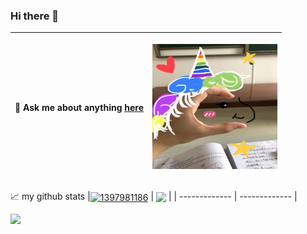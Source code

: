 ### Hi there 👋
|💬 Ask me about anything [here](https://github.com/1397981186/1397981186/issues)|<p align="right"><a href="https://1397981186.github.io"><img height="200" width="200" src="./assets/unicorn .jpg" /></a></p>|
| ------------- | ------------- |

📈 my github stats
|<a href="https://github.com/anuraghazra/github-readme-stats"><img align="center" src="https://github-readme-stats.vercel.app/api?username=1397981186&show_icons=true&include_all_commits=true&hide_border=true" alt="1397981186" /></a> | <a href="https://github.com/anuraghazra/github-readme-stats"><img align="center" src="https://github-readme-stats.vercel.app/api/top-langs/?username=1397981186&layout=compact&hide_border=true" /></a> |
| ------------- | ------------- |

</a>

![](https://visitor-badge.glitch.me/badge?page_id=1397981186.1397981186)

<br />
